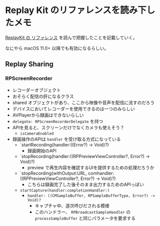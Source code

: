 # Replay Kit のリファレンスを読み下したメモ

[ReplayKit の リファレンス](https://developer.apple.com/documentation/replaykit) を読んで把握したことを記載していく。

なにやら macOS 11.0+ 以降でも有効になるらしい。

## Replay Sharing

### RPScreenRecorder

- レコーダーオブジェクト
- おそらく配信の肝になるクラス
- shared オブジェクトがあり、ここから映像や音声を配信に流すのだろう
- デバイスにおいてレコーダーを使用できるのは一つのみらしい
- AVPlayerから録画はできないらしい
- `delegate: RPScreenRecorderDelegate` を持つ
- APIを見ると、スクリーンだけでなくカメラも使えそう？
    - `isCameraEnabled`
- 録画操作のAPIは `handler` を受け取る方式になっている
    - `startRecording(handler:((Error?) -> Void)?)
        - 録画開始のAPI
    - `stopRecording(handler:((RPPreviewViewController?, Error?) -> Void)?)
        - preview で再生内容を確認するUIを提供するための処理だろうか
    - `stopRecording(withOutput:URL, comhandler:((RPPreviewViewController?, Error?) -> Void)?)
        - こちらは録画完了した後そのまま出力するためのAPIっぽい
    - `startCapture(handler:completionHandler:)`
        - `handler: ((CMSampleBuffer, RPSampleBufferType, Error?) -> Void)?`
            - キャプチャ中、逐次呼びだされる模様
            - このハンドラー、 `RPBroadcastSampleHandler` の `processSampleBuffer` と同じパラメータを要求する

